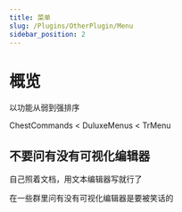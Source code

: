 ```yaml
---
title: 菜单
slug: /Plugins/OtherPlugin/Menu
sidebar_position: 2
---
```


# 概览

以功能从弱到强排序

ChestCommands < DuluxeMenus < TrMenu

## 不要问有没有可视化编辑器

自己照着文档，用文本编辑器写就行了

在一些群里问有没有可视化编辑器是要被笑话的
